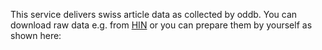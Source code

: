 This service delivers swiss article data as collected by oddb. You can download raw
data e.g. from [HIN](https://www.hin.ch/services/mediupdate-xml/) or you can prepare them by yourself as shown here: 

